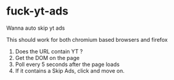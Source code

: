 # fuck-yt-ads
Wanna auto skip yt ads

This should work for both chromium based browsers and firefox

1. Does the URL contain YT ? 
2. Get the DOM on the page
3. Poll every 5 seconds after the page loads
4. If it contains a Skip Ads, click and move on.